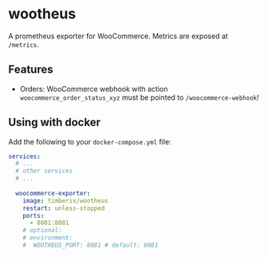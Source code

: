 
# wootheus

A prometheus exporter for WooCommerce. Metrics are exposed at `/metrics`.

## Features

- Orders: WooCommerce webhook with action `woocommerce_order_status_xyz` must be pointed to `/woocommerce-webhook`!

## Using with docker

Add the following to your `docker-compose.yml` file:

```yaml
services:
  # ...
  # other services
  # ...
  
  woocommerce-exporter:
    image: timberix/wootheus
    restart: unless-stopped
    ports:
      - 8081:8081
    # optional:
    # environment:
    #  WOOTHEUS_PORT: 8081 # default: 8081
```
